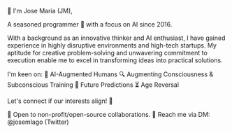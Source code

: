 👋 I'm Jose Maria (JM),

A seasoned programmer 🔧 with a focus on AI since 2016. 

With a background as an innovative thinker and AI enthusiast, I have gained experience in highly disruptive environments and high-tech startups. My aptitude for creative problem-solving and unwavering commitment to execution enable me to excel in transforming ideas into practical solutions.

I'm keen on:
🧠 AI-Augmented Humans
🔍 Augmenting Consciousness & Subconscious Training
🔮 Future Predictions
⏳ Age Reversal

Let's connect if our interests align! 🤝

🌟 Open to non-profit/open-source collaborations.
📩 Reach me via DM: @josemlago (Twitter)
